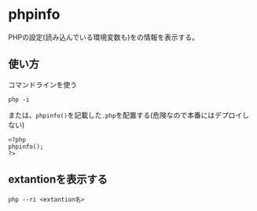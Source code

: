 # phpinfo

PHPの設定(読み込んでいる環境変数も)をの情報を表示する。


## 使い方

コマンドラインを使う
```
php -i
```

または、`phpinfo()`を記載した`.php`を配置する(危険なので本番にはデプロイしない)

```
<?php
phpinfo();
?>
```

## extantionを表示する

```
php --ri <extantion名>
```